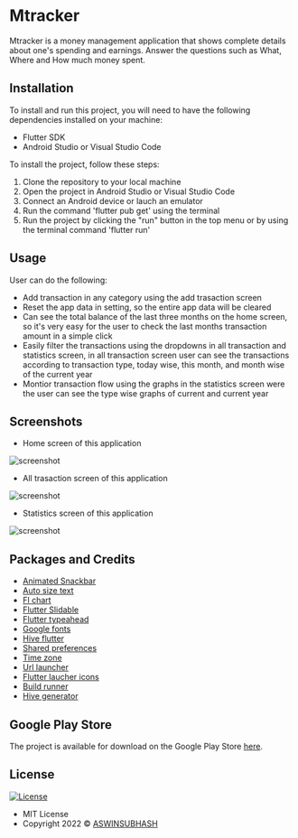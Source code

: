  # Mtracker


Mtracker is a money management application that shows
complete details about one's spending and earnings. Answer
the questions such as What, Where and How much money
spent.

## Installation

To install and run this project, you will need to have the following dependencies installed on
your machine:
 - Flutter SDK
 - Android Studio or Visual Studio Code

To install the project, follow these steps:

1. Clone the repository to your local machine
2. Open the project in Android Studio or Visual Studio Code
3. Connect an Android device or lauch an emulator
4. Run the command 'flutter pub get' using the terminal
5. Run the project by clicking the "run" button in the top menu or by using the terminal
   command 'flutter run'


## Usage 

User can do  the following:

- Add transaction in any category using the add trasaction screen 
- Reset the app data in setting, so the entire app data will be cleared
- Can see the total balance of the last three months on the home screen, so it's very easy for the user to check the last months transaction amount in a simple click
- Easily filter the transactions using the dropdowns in all transaction and statistics screen, in all transaction screen user can see the transactions according to transaction type, today wise, this month, and month wise of the current year
- Montior transaction flow using the graphs in the statistics screen were the user can see the type wise graphs of current and current year

## Screenshots

- Home screen of this application

![screenshot](Home.png)

- All trasaction screen of this application

![screenshot](All.png)

- Statistics screen of this application

![screenshot](All.png)



## Packages and Credits

- [Animated Snackbar](https://github.com/JulyWitch/animated_snack_bar)
- [Auto size text](https://github.com/simc/auto_size_text)
- [Fl chart](https://github.com/imaNNeoFighT/fl_chart)
- [Flutter Slidable](https://github.com/letsar/flutter_slidable)
- [Flutter typeahead](https://github.com/AbdulRahmanAlHamali/flutter_typeahead)
- [Google fonts](https://github.com/material-foundation/google-fonts-flutter)
- [Hive flutter](https://github.com/hivedb/hive/tree/master/hive_flutter)
- [Shared preferences](https://github.com/flutter/plugins/tree/main/packages/shared_preferences/shared_preferences)
- [Time zone](https://github.com/srawlins/timezone)
- [Url launcher](https://github.com/flutter/plugins/tree/main/packages/url_launcher/url_launcher)
- [Flutter laucher icons](https://github.com/fluttercommunity/flutter_launcher_icons/)
- [Build runner](https://github.com/dart-lang/build/tree/master/build_runner)
- [Hive generator](https://github.com/hivedb/hive/tree/master/hive_generator)



## Google Play Store

The project is available for download on the Google Play Store [here](https://play.google.com/store/apps/details?id=com.aswinofficial3.mtracker).


## License

[![License](https://img.shields.io/:License-MIT-blue.svg?style=flat-square)](http://badges.mit-license.org)
- MIT License
- Copyright 2022 © [ASWINSUBHASH](https://github.com/aswinsubhash)






